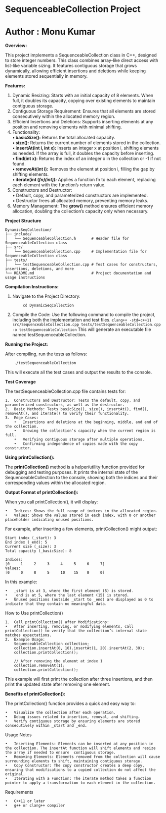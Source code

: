 # SequenceableCollection Project
# Author : Monu Kumar

**Overview:**

This project implements a SequenceableCollection class in C++, designed to store integer numbers. This class combines array-like direct access with list-like variable sizing. It features contiguous storage that grows dynamically, allowing efficient insertions and deletions while keeping elements stored sequentially in memory.


**Features:**
1.	Dynamic Resizing: Starts with an initial capacity of 8 elements. When full, it doubles its capacity, copying over existing elements to maintain contiguous storage.
2.	Contiguous Storage Requirement: Ensures that all elements are stored consecutively within the allocated memory region.
3.	Efficient Insertions and Deletions: Supports inserting elements at any position and removing elements with minimal shifting.
4.	Functionality:<br/>
    **•	basicSize():** Returns the total allocated capacity.<br/>
    **•	size():** Returns the current number of elements stored in the collection.<br/>
    **•	insertAt(int i, int x):** Inserts an integer x at position i, shifting elements as needed. If the array is full, it doubles the capacity before inserting.<br/>
    **•	find(int x):** Returns the index of an integer x in the collection or -1 if not found.<br/>
    **•	removeAt(int i):** Removes the element at position i, filling the gap by shifting elements.<br/>
    **•	iterate(int (*fn)(int)):*** Applies a function fn to each element, replacing each element with the function’s return value.<br/>
5.	Constructors and Destructor:<br/>
        •	Default, copy, and parameterized constructors are implemented.<br/>
        •	Destructor frees all allocated memory, preventing memory leaks.
6.	Memory Management: The **grow()** method ensures efficient memory allocation, doubling the collection’s capacity only when necessary.

**Project Structure**
```
DynamicSeqCollection/
├── include/
│   └── SequenceableCollection.h       # Header file for SequenceableCollection class
├── src/
│   └── SequenceableCollection.cpp     # Implementation file for SequenceableCollection class
├── tests/
│   └── testSequenceableCollection.cpp # Test cases for constructors, insertions, deletions, and more
└── README.md                          # Project documentation and usage instructions
```

**Compilation Instructions:**

1.	Navigate to the Project Directory:
```
        cd DynamicSeqCollection
```

2.	Compile the Code:
        Use the following command to compile the project, including both the implementation and test files. 
        ```
        clang++ -std=c++11 src/SequenceableCollection.cpp tests/testSequenceableCollection.cpp -o testSequenceableCollection
        ```
    This will generate an executable file named testSequenceableCollection.


**Running the Project:**

After compiling, run the tests as follows:
```
    ./testSequenceableCollection
```

This will execute all the test cases and output the results to the console.


**Test Coverage**

The testSequenceableCollection.cpp file contains tests for:

	1.	Constructors and Destructor: Tests the default, copy, and parameterized constructors, as well as the destructor.
	2.	Basic Methods: Tests basicSize(), size(), insertAt(), find(), removeAt(), and iterate() to verify their functionality.
	3.	Edge Cases:
        •	Insertions and deletions at the beginning, middle, and end of the collection.
        •	Growing the collection’s capacity when the current region is full.
        •	Verifying contiguous storage after multiple operations.
        •	Confirming independence of copies made with the copy constructor.


**Using printCollection():**

The **printCollection()** method is a helper/utility function provided for debugging and testing purposes. It prints the internal state of the SequenceableCollection to the console, showing both the indices and their corresponding values within the allocated region.

**Output Format of printCollection():**

When you call printCollection(), it will display:

	•	Indices: Shows the full range of indices in the allocated region.
	•	Values: Shows the values stored in each index, with 0 or another placeholder indicating unused positions.

For example, after inserting a few elements, printCollection() might output:
```
Start index (_start): 3
End index (_end): 5
Current size (_size): 3
Total capacity (_basicSize): 8

Indices:
[0     1     2     3     4     5     6     7]
Values:
[0     0     0     5     10    15    0     0]
```

In this example:

	•	_start is at 3, where the first element (5) is stored.
	•	_end is at 5, where the last element (15) is stored.
	•	Unused positions (outside _start to _end) are displayed as 0 to indicate that they contain no meaningful data.


How to Use printCollection()

	1.	Call printCollection() after Modifications:
	•	After inserting, removing, or modifying elements, call printCollection() to verify that the collection’s internal state matches expectations.
	2.	Example Usage:
        SequenceableCollection collection;
        collection.insertAt(0, 10).insertAt(1, 20).insertAt(2, 30);
        collection.printCollection();

        // After removing the element at index 1
        collection.removeAt(1);
        collection.printCollection();

This example will first print the collection after three insertions, and then print the updated state after removing one element.


**Benefits of printCollection():**

The printCollection() function provides a quick and easy way to:

	•	Visualize the collection after each operation.
	•	Debug issues related to insertion, removal, and shifting.
	•	Verify contiguous storage by ensuring elements are stored consecutively within _start and _end.


Usage Notes

	•	Inserting Elements: Elements can be inserted at any position in the collection. The insertAt function will shift elements and resize the array if needed to ensure  contiguous storage.
	•	Removing Elements: Elements removed from the collection will cause surrounding elements to shift, maintaining contiguous storage.
	•	Copy Constructor: The copy constructor creates a deep copy, ensuring that modifications to a copied collection do not affect the original.
	•	Iterating with a Function: The iterate method takes a function pointer to apply a transformation to each element in the collection.


Requirements

	•	C++11 or later
	•	g++ or clang++ compiler